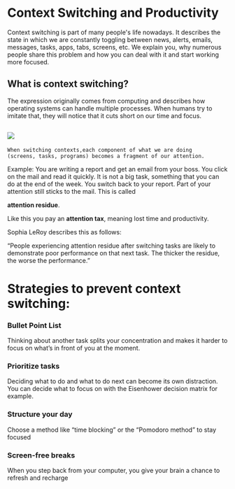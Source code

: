 # Context Switching and Productivity

Context switching is part of many people's life nowadays. It describes
the state in which we are constantly toggling between news, alerts, emails, messages, 
tasks, apps, tabs, screens, etc. We explain you, why numerous people share this problem 
and how you can deal with it and start working more focused. 

## What is context switching? 

The expression originally comes from computing and describes how operating systems
can handle multiple processes. When humans try to imitate that, 
they will notice that it cuts short on our time and focus.

![](../../stop-context-switching_graphic-1.png)
---
```
When switching contexts,each component of what we are doing
(screens, tasks, programs) becomes a fragment of our attention.
```

Example: You are writing a report and get an email from your boss.
You click on the mail and read it quickly. It is not a big task, something
that you can do at the end of the week. You switch back to your report.
Part of your attention still sticks to the mail. This is called 

**attention residue**.

Like this you pay an **attention tax**, meaning lost time and productivity.

Sophia LeRoy describes this as follows:

“People experiencing attention residue after switching tasks are likely to demonstrate poor performance on that next task. The thicker the residue, the worse the performance.”

# Strategies to prevent context switching:

### Bullet Point List
Thinking about another task splits your concentration and makes it harder to focus on what’s in front of you at the moment.

### Prioritize tasks
Deciding what to do and what to do next can become its own distraction.
You can decide what to focus on with the Eisenhower decision matrix for example.

### Structure your day
Choose a method like “time blocking” or the “Pomodoro method” to stay focused

### Screen-free breaks
When you step back from your computer, you give your brain a chance to refresh and recharge
